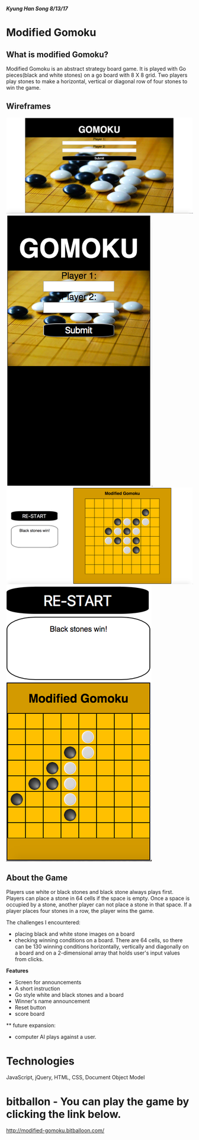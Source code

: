 ***Kyung Han Song 8/13/17***

# Modified Gomoku

## What is modified Gomoku?

  Modified Gomoku is an abstract strategy board game. It is played with 
  Go pieces(black and white stones) on a go board with 8 X 8 grid. 
  Two players play stones to make a horizontal, vertical or diagonal row of four stones to win the game.  

## Wireframes
![wireframes2](./images/landing-wireFrame.png)
![wireframes4](./images/landing-media.png)
![wireframes](./images/wireFrame.png)
![wireframes3](./images/wireFrame-media.png)

## About the Game
    
Players use white or black stones and black stone always plays first. 
Players can place a stone in 64 cells if the space is empty. Once a space is occupied by a stone,
another player can not place a stone in that space. If a player places four stones in a row, the player wins the game.  

The challenges I encountered:
- placing black and white stone images on a board
- checking winning conditions on a board. There are 64 cells, so there can be 
  130 winning conditions horizontally, vertically and diagonally on a board 
  and on a 2-dimensional array that holds user's input values from clicks. 
  

**Features**

- Screen for announcements
- A short instruction 
- Go style white and black stones and a board 
- Winner's name announcement
- Reset button
- score board


** future expansion: 
- computer AI plays against a user. 


# Technologies 
JavaScript, jQuery, HTML, CSS, Document Object Model

# bitballon - You can play the game by clicking the link below. 
http://modified-gomoku.bitballoon.com/


 
